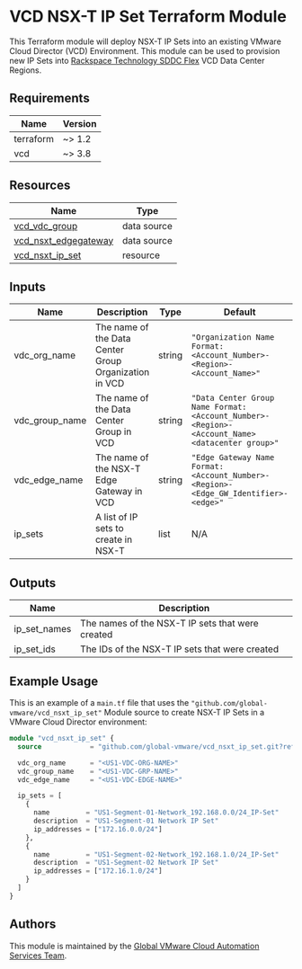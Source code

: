 # VCD NSX-T IP Set Terraform Module

This Terraform module will deploy NSX-T IP Sets into an existing VMware Cloud Director (VCD) Environment.  This module can be used to provision new IP Sets into [Rackspace Technology SDDC Flex](https://www.rackspace.com/cloud/private/software-defined-data-center-flex) VCD Data Center Regions.

## Requirements

| Name      | Version |
|-----------|---------|
| terraform | ~> 1.2  |
| vcd       | ~> 3.8  |

## Resources

| Name                                                                 | Type         |
|----------------------------------------------------------------------|--------------|
| [vcd_vdc_group](https://registry.terraform.io/providers/vmware/vcd/3.8.2/docs/data-sources/vdc_group) | data source |
| [vcd_nsxt_edgegateway](https://registry.terraform.io/providers/vmware/vcd/3.8.2/docs/data-sources/nsxt_edgegateway) | data source |
| [vcd_nsxt_ip_set](https://registry.terraform.io/providers/vmware/vcd/3.8.2/docs/resources/nsxt_ip_set) | resource |

## Inputs

| Name            | Description                                                      | Type | Default | Required |
|-----------------|------------------------------------------------------------------|------|---------|----------|
| vdc_org_name | The name of the Data Center Group Organization in VCD | string | `"Organization Name Format: <Account_Number>-<Region>-<Account_Name>"` | yes |
| vdc_group_name | The name of the Data Center Group in VCD | string | `"Data Center Group Name Format: <Account_Number>-<Region>-<Account_Name> <datacenter group>"` | yes |
| vdc_edge_name | The name of the NSX-T Edge Gateway in VCD | string | `"Edge Gateway Name Format: <Account_Number>-<Region>-<Edge_GW_Identifier>-<edge>"` | yes |
| ip_sets | A list of IP sets to create in NSX-T | list | N/A | yes |

## Outputs

| Name             | Description                              |
|------------------|------------------------------------------|
| ip_set_names     | The names of the NSX-T IP sets that were created |
| ip_set_ids       | The IDs of the NSX-T IP sets that were created |

## Example Usage

This is an example of a `main.tf` file that uses the `"github.com/global-vmware/vcd_nsxt_ip_set"` Module source to create NSX-T IP Sets in a VMware Cloud Director environment:

```terraform
module "vcd_nsxt_ip_set" {
  source            = "github.com/global-vmware/vcd_nsxt_ip_set.git?ref=v1.2.1"

  vdc_org_name      = "<US1-VDC-ORG-NAME>"
  vdc_group_name    = "<US1-VDC-GRP-NAME>"
  vdc_edge_name     = "<US1-VDC-EDGE-NAME>"

  ip_sets = [
    {
      name         = "US1-Segment-01-Network_192.168.0.0/24_IP-Set"
      description  = "US1-Segment-01 Network IP Set"
      ip_addresses = ["172.16.0.0/24"]
    },
    {
      name         = "US1-Segment-02-Network_192.168.1.0/24_IP-Set"
      description  = "US1-Segment-02 Network IP Set"
      ip_addresses = ["172.16.1.0/24"]
    }
  ]
}
```

## Authors

This module is maintained by the [Global VMware Cloud Automation Services Team](https://github.com/global-vmware).